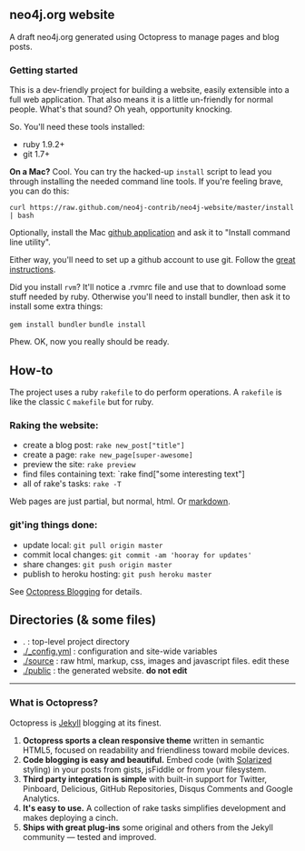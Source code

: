 ## neo4j.org website

A draft neo4j.org generated using Octopress to manage pages and blog posts.

### Getting started

This is a dev-friendly project for building a website, easily extensible
into a full web application. That also means it is a little un-friendly
for normal people. What's that sound? Oh yeah, opportunity knocking.

So. You'll need these tools installed:

* ruby 1.9.2+
* git 1.7+

**On a Mac?** Cool. You can try the hacked-up `install` script to lead you through installing
the needed command line tools. If you're feeling brave, you can do this:

    curl https://raw.github.com/neo4j-contrib/neo4j-website/master/install | bash

Optionally, install the Mac [github application](http://mac.github.com) and ask it to "Install command line utility".

Either way, you'll need to set up a github account to use git. Follow the [great instructions](https://help.github.com/articles/set-up-git).

Did you install `rvm`? It'll notice a .rvmrc file and use that to download some stuff needed by ruby.
Otherwise you'll need to install bundler, then ask it to install some extra things:

  `gem install bundler`
  `bundle install`

Phew. OK, now you really should be ready. 

## How-to

The project uses a ruby `rakefile` to do perform operations. A `rakefile` is like the
classic `C` `makefile` but for ruby. 

### Raking the website:
- create a blog post: `rake new_post["title"]`
- create a page: `rake new_page[super-awesome]`
- preview the site: `rake preview`
- find files containing text: `rake find["some interesting text"]
- all of rake's tasks: `rake -T`

Web pages are just partial, but normal, html. Or [markdown](http://daringfireball.net/projects/markdown/).

### git'ing things done:
- update local: `git pull origin master`
- commit local changes: `git commit -am 'hooray for updates'`
- share changes: `git push origin master`
- publish to heroku hosting: `git push heroku master`

See [Octopress Blogging](http://octopress.org/docs/blogging/) for details.

## Directories (& some files)

- . : top-level project directory 
- [./_config.yml](neo4j-website/tree/master/_config.yml) : configuration and site-wide variables
- [./source](neo4j-website/tree/master/source) : raw html, markup, css, images and javascript files. edit these
- [./public](neo4j-website/tree/master/public) : the generated website. **do not edit**

______________________

### What is Octopress?

Octopress is [Jekyll](https://github.com/mojombo/jekyll) blogging at its finest.

1. **Octopress sports a clean responsive theme** written in semantic HTML5, focused on readability and friendliness toward mobile devices.
2. **Code blogging is easy and beautiful.** Embed code (with [Solarized](http://ethanschoonover.com/solarized) styling) in your posts from gists, jsFiddle or from your filesystem.
3. **Third party integration is simple** with built-in support for Twitter, Pinboard, Delicious, GitHub Repositories, Disqus Comments and Google Analytics.
4. **It's easy to use.** A collection of rake tasks simplifies development and makes deploying a cinch.
5. **Ships with great plug-ins** some original and others from the Jekyll community &mdash; tested and improved.
